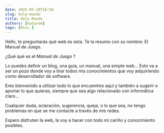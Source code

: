 ```yaml
---
date: 2025-05-28T16:50
slug: hola-mundo
title: Hola Mundo
authors: [katarem]
tags: [Misc.]
---
```


Hello, te preguntarás qué web es esta. Te la resumo con su nombre: El Manual de Juego.

¿Qué qué es el _Manual de Juego_ ?

Lo puedes definir un blog, una guía, un manual, una simple web... Esto va a ser un pozo donde voy a tirar todos mis conocimientos que voy adquiriendo como desarrollador de software.

Eres bienvenido a utilizar todo lo que encuentres aquí y también a sugerir o aportar lo que quieras, siempre que sea algo relacionado con informática claro...

Cualquier duda, aclaración, sugerencia, queja, o lo que sea, no tengo problemas en que se me contacte a través de mis redes.

Espero disfruten la web, la voy a hacer con todo mi cariño y conocimiento posibles.